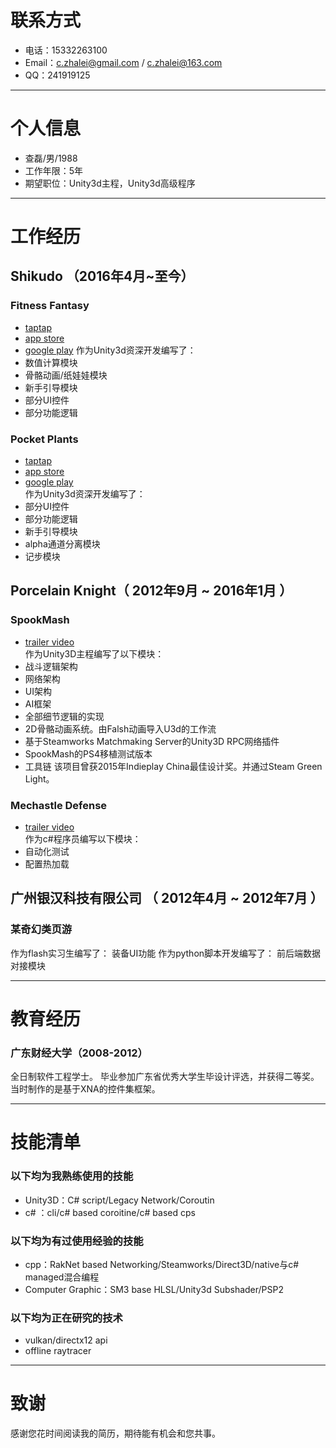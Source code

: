 # 联系方式

- 电话：15332263100
- Email：c.zhalei@gmail.com / c.zhalei@163.com
- QQ：241919125

---

# 个人信息

 - 查磊/男/1988 
 - 工作年限：5年
 - 期望职位：Unity3d主程，Unity3d高级程序

---

# 工作经历

## Shikudo （2016年4月~至今）

### Fitness Fantasy 
- [taptap](https://www.taptap.com/app/64428)
- [app store](https://itunes.apple.com/app/fitness-fantasy/id1252580641?mt=8)
- [google play](https://play.google.com/store/apps/details?id=com.shikudo.fitrpg.google)
 作为Unity3d资深开发编写了：
- 数值计算模块
- 骨骼动画/纸娃娃模块
- 新手引导模块
- 部分UI控件
- 部分功能逻辑

### Pocket Plants
- [taptap](https://www.taptap.com/app/38919)		
- [app store](https://itunes.apple.com/app/id1170134874?mt=8)		
- [google play](https://play.google.com/store/apps/details?id=com.kongregate.mobile.pocketplants.google&hl=en)		
 作为Unity3d资深开发编写了：
- 部分UI控件
- 部分功能逻辑
- 新手引导模块
- alpha通道分离模块
- 记步模块

## Porcelain Knight（ 2012年9月 ~ 2016年1月 ）

### SpookMash
- [trailer video](http://v.youku.com/v_show/id_XOTUzOTQ5MTQ4.html?from=s1.8-1-1.2)   
 作为Unity3D主程编写了以下模块：
- 战斗逻辑架构
- 网络架构
- UI架构
- AI框架
- 全部细节逻辑的实现
- 2D骨骼动画系统。由Falsh动画导入U3d的工作流
- 基于Steamworks Matchmaking Server的Unity3D RPC网络插件
- SpookMash的PS4移植测试版本
- 工具链
该项目曾获2015年Indieplay China最佳设计奖。并通过Steam Green Light。

### Mechastle Defense
- [trailer video](http://v.youku.com/v_show/id_XNDQ4NTM3MDI4.html?from=s1.8-1-1.2)   
 作为c#程序员编写以下模块：
- 自动化测试
- 配置热加载
 
## 广州银汉科技有限公司 （ 2012年4月 ~ 2012年7月 ）

### 某奇幻类页游
作为flash实习生编写了：
装备UI功能
作为python脚本开发编写了：
前后端数据对接模块

---

# 教育经历

### 广东财经大学（2008-2012）
全日制软件工程学士。
毕业参加广东省优秀大学生毕设计评选，并获得二等奖。
当时制作的是基于XNA的控件集框架。

---

# 技能清单

### 以下均为我熟练使用的技能

- Unity3D：C# script/Legacy Network/Coroutin
- c# ：cli/c# based coroitine/c# based cps

### 以下均为有过使用经验的技能

- cpp：RakNet based Networking/Steamworks/Direct3D/native与c# managed混合编程
- Computer Graphic：SM3 base HLSL/Unity3d Subshader/PSP2

### 以下均为正在研究的技术

- vulkan/directx12 api
- offline raytracer

---

# 致谢
感谢您花时间阅读我的简历，期待能有机会和您共事。
